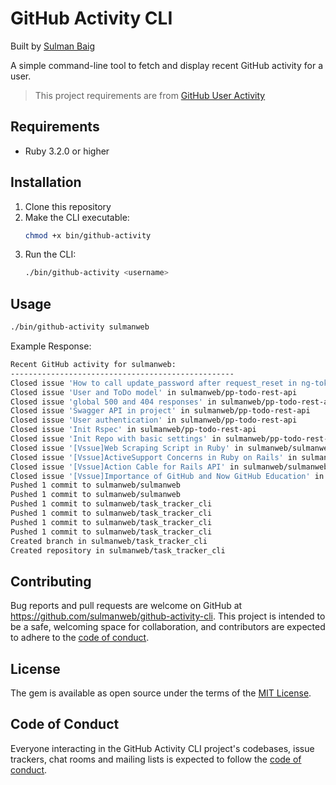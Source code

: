 # GitHub Activity CLI

Built by [Sulman Baig](https://sulmanweb.com)

A simple command-line tool to fetch and display recent GitHub activity for a user.

> This project requirements are from [GitHub User Activity](https://roadmap.sh/projects/github-user-activity)

## Requirements

- Ruby 3.2.0 or higher

## Installation

1. Clone this repository
2. Make the CLI executable:
   ```bash
   chmod +x bin/github-activity
   ```
3. Run the CLI:
   ```bash
   ./bin/github-activity <username>
   ```

## Usage

```bash
./bin/github-activity sulmanweb
```
Example Response:

```bash
Recent GitHub activity for sulmanweb:
--------------------------------------------------
Closed issue 'How to call update_password after request_reset in ng-token-auth and devise-token-auth?' in lynndylanhurley/ng-token-auth
Closed issue 'User and ToDo model' in sulmanweb/pp-todo-rest-api
Closed issue 'global 500 and 404 responses' in sulmanweb/pp-todo-rest-api
Closed issue 'Swagger API in project' in sulmanweb/pp-todo-rest-api
Closed issue 'User authentication' in sulmanweb/pp-todo-rest-api
Closed issue 'Init Rspec' in sulmanweb/pp-todo-rest-api
Closed issue 'Init Repo with basic settings' in sulmanweb/pp-todo-rest-api
Closed issue '[Vssue]Web Scraping Script in Ruby' in sulmanweb/sulmanweb-comments
Closed issue '[Vssue]ActiveSupport Concerns in Ruby on Rails' in sulmanweb/sulmanweb-comments
Closed issue '[Vssue]Action Cable for Rails API' in sulmanweb/sulmanweb-comments
Closed issue '[Vssue]Importance of GitHub and Now GitHub Education' in sulmanweb/sulmanweb-comments
Pushed 1 commit to sulmanweb/sulmanweb
Pushed 1 commit to sulmanweb/sulmanweb
Pushed 1 commit to sulmanweb/task_tracker_cli
Pushed 1 commit to sulmanweb/task_tracker_cli
Pushed 1 commit to sulmanweb/task_tracker_cli
Pushed 1 commit to sulmanweb/task_tracker_cli
Created branch in sulmanweb/task_tracker_cli
Created repository in sulmanweb/task_tracker_cli
```

## Contributing

Bug reports and pull requests are welcome on GitHub at https://github.com/sulmanweb/github-activity-cli. This project is intended to be a safe, welcoming space for collaboration, and contributors are expected to adhere to the [code of conduct](https://github.com/sulmanweb/github-activity-cli/blob/main/CODE_OF_CONDUCT.md).

## License

The gem is available as open source under the terms of the [MIT License](https://opensource.org/licenses/MIT).

## Code of Conduct

Everyone interacting in the GitHub Activity CLI project's codebases, issue trackers, chat rooms and mailing lists is expected to follow the [code of conduct](https://github.com/sulmanweb/github-activity-cli/blob/main/CODE_OF_CONDUCT.md).
